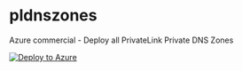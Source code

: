 # pldnszones

Azure commercial - Deploy all PrivateLink Private DNS Zones

[![Deploy to Azure](https://aka.ms/deploytoazurebutton)](https://portal.azure.com/#create/Microsoft.Template/uri/https%3A%2F%2Fraw.githubusercontent.com%2Febizzity%2Fpldnszones%2Fmaster%2Fazuredeploy.json)